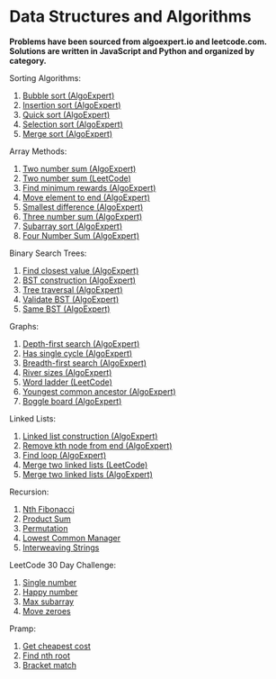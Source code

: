 # Data Structures and Algorithms

**Problems have been sourced from algoexpert.io and leetcode.com. Solutions are written in JavaScript and Python and organized by category.**

Sorting Algorithms:
1. [Bubble sort (AlgoExpert)](https://www.algoexpert.io/questions/Bubble%20Sort)
2. [Insertion sort (AlgoExpert)](https://www.algoexpert.io/questions/Insertion%20Sort)
3. [Quick sort (AlgoExpert)](https://www.algoexpert.io/questions/Quick%20Sort)
4. [Selection sort (AlgoExpert)](https://www.algoexpert.io/questions/Selection%20Sort)
5. [Merge sort (AlgoExpert)](https://www.algoexpert.io/questions/Merge%20Sort)

Array Methods:
1. [Two number sum (AlgoExpert)](https://www.algoexpert.io/questions/Two%20Number%20Sums)
2. [Two number sum (LeetCode)](https://leetcode.com/problems/two-sum)
3. [Find minimum rewards (AlgoExpert)](https://www.algoexpert.io/questions/Min%20Rewards)
4. [Move element to end (AlgoExpert)](https://www.algoexpert.io/questions/Move%20Element%20To%20End)
5. [Smallest difference (AlgoExpert)](https://www.algoexpert.io/questions/Smallest%20Difference)
6. [Three number sum (AlgoExpert)](https://www.algoexpert.io/questions/Three%20Number%20Sum)
7. [Subarray sort (AlgoExpert)](https://www.algoexpert.io/questions/Subarray%20Sort)
8. [Four Number Sum (AlgoExpert)](https://www.algoexpert.io/questions/Four%20Number%20Sum)

Binary Search Trees:
1. [Find closest value (AlgoExpert)](https://www.algoexpert.io/questions/Find%20Closest%20Value%20In%20BST)
2. [BST construction (AlgoExpert)](https://www.algoexpert.io/questions/BST%20Construction)
3. [Tree traversal (AlgoExpert)](https://www.algoexpert.io/questions/BST%20Traversal)
4. [Validate BST (AlgoExpert)](https://www.algoexpert.io/questions/Validate%20BST)
5. [Same BST (AlgoExpert)](https://www.algoexpert.io/questions/Same%20BSTs)

Graphs:
1. [Depth-first search (AlgoExpert)](https://www.algoexpert.io/questions/Depth-first%20Search)
2. [Has single cycle (AlgoExpert)](https://www.algoexpert.io/questions/Single%20Cycle%20Check)
2. [Breadth-first search (AlgoExpert)](https://www.algoexpert.io/questions/Breadth-first%20Search)
3. [River sizes (AlgoExpert)](https://www.algoexpert.io/questions/River%20Sizes)
4. [Word ladder (LeetCode)](https://leetcode.com/problems/word-ladder/)
5. [Youngest common ancestor (AlgoExpert)](https://www.algoexpert.io/questions/Youngest%20Common%20Ancestor)
6. [Boggle board (AlgoExpert)](https://www.algoexpert.io/questions/Boggle%20Board)

Linked Lists:
1. [Linked list construction (AlgoExpert)](https://www.algoexpert.io/questions/Linked%20List%20Construction)
2. [Remove kth node from end (AlgoExpert)](https://www.algoexpert.io/questions/Remove%20Kth%20Node%20From%20End)
3. [Find loop (AlgoExpert)](https://www.algoexpert.io/questions/Find%20Loop)
4. [Merge two linked lists (LeetCode)](https://leetcode.com/problems/merge-two-sorted-lists/)
5. [Merge two linked lists (AlgoExpert)](https://www.algoexpert.io/questions/Merge%20Linked%20Lists)

Recursion:
1. [Nth Fibonacci](https://www.algoexpert.io/questions/Nth%20Fibonacci)
2. [Product Sum](https://www.algoexpert.io/questions/Product%20Sum)
3. [Permutation](https://www.algoexpert.io/questions/Permutations)
4. [Lowest Common Manager](https://www.algoexpert.io/questions/Lowest%20Common%20Manager)
5. [Interweaving Strings](https://www.algoexpert.io/questions/Interweaving%20Strings)

LeetCode 30 Day Challenge:
1. [Single number](https://leetcode.com/problems/single-number/)
2. [Happy number](https://leetcode.com/problems/happy-number/)
3. [Max subarray](https://leetcode.com/problems/maximum-subarray/)
4. [Move zeroes](https://leetcode.com/problems/move-zeroes/)

Pramp:
1. [Get cheapest cost](https://www.pramp.com/challenge/15oxrQx6LjtQj9JK9XqA)
2. [Find nth root](https://www.pramp.com/challenge/jKoA5GAVy9Sr9jGBjzN4)
3. [Bracket match](https://www.pramp.com/challenge/xJZA01AxdlfpM2vZ2Wwa)
